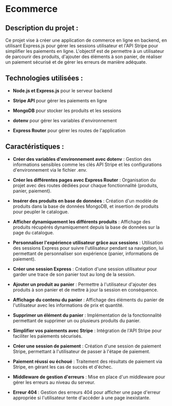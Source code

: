 # Ecommerce 

## Description du projet :

Ce projet vise à créer une application de commerce en ligne en backend, en utilisant Express.js pour gérer les sessions utilisateur 
et l'API Stripe pour simplifier les paiements en ligne. L'objectif est de permettre à un utilisateur de parcourir des produits, 
d'ajouter des éléments à son panier, de réaliser un paiement sécurisé et de gérer les erreurs de manière adéquate.

## Technologies utilisées :

- **Node.js et Express.js** pour le serveur backend

- **Stripe API** pour gérer les paiements en ligne
  
- **MongoDB** pour stocker les produits et les sessions
  
- **dotenv** pour gérer les variables d'environnement
  
- **Express Router** pour gérer les routes de l'application

## Caractéristiques :

- **Créer des variables d'environnement avec dotenv** : Gestion des informations sensibles comme les clés API Stripe et les configurations d'environnement via le fichier .env.
  
- **Créer les différentes pages avec Express Router** : Organisation du projet avec des routes dédiées pour chaque fonctionnalité (produits, panier, paiement).
  
- **Insérer des produits en base de données** : Création d'un modèle de produits dans la base de données MongoDB, et insertion de produits pour peupler le catalogue.
  
- **Afficher dynamiquement les différents produits** : Affichage des produits récupérés dynamiquement depuis la base de données sur la page du catalogue.
  
- **Personnaliser l'expérience utilisateur grâce aux sessions** : Utilisation des sessions Express pour suivre l'utilisateur pendant sa navigation, 
lui permettant de personnaliser son expérience (panier, informations de paiement).

- **Créer une session Express** : Création d'une session utilisateur pour garder une trace de son panier tout au long de la session.
  
- **Ajouter un produit au panier** : Permettre à l'utilisateur d'ajouter des produits à son panier et de mettre à jour la session en conséquence.
  
- **Affichage du contenu du panier** : Affichage des éléments du panier de l'utilisateur avec les informations de prix et quantité.
  
- **Supprimer un élément du panier** : Implémentation de la fonctionnalité permettant de supprimer un ou plusieurs produits du panier.
  
- **Simplifier vos paiements avec Stripe** : Intégration de l'API Stripe pour faciliter les paiements sécurisés.
  
- **Créer une session de paiement** : Création d'une session de paiement Stripe, permettant à l'utilisateur de passer à l'étape de paiement.
  
- **Paiement réussi ou échoué** : Traitement des résultats de paiement via Stripe, en gérant les cas de succès et d'échec.
  
- **Middleware de gestion d'erreurs** : Mise en place d'un middleware pour gérer les erreurs au niveau du serveur.
  
- **Erreur 404** : Gestion des erreurs 404 pour afficher une page d'erreur appropriée si l'utilisateur tente d'accéder à une page inexistante.


